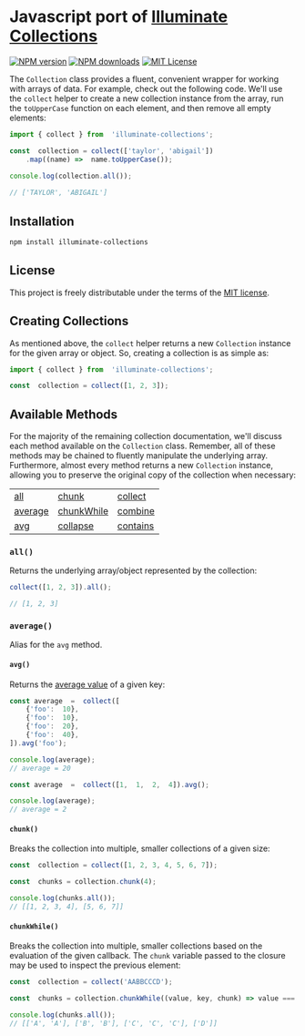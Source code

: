 # Javascript port of [Illuminate Collections](https://github.com/illuminate/collections)

[![NPM version][npm-version-image]][npm-url] [![NPM downloads][npm-downloads-image]][npm-downloads-url] [![MIT License][license-image]][license-url]

The `Collection` class provides a fluent, convenient wrapper for working with arrays of data. For example, check out the following code. We'll use the `collect` helper to create a new collection instance from the array, run the `toUpperCase` function on each element, and then remove all empty elements:

```javascript
import { collect } from  'illuminate-collections';

const  collection = collect(['taylor', 'abigail'])
	.map((name) =>  name.toUpperCase());
	
console.log(collection.all());

// ['TAYLOR', 'ABIGAIL']
```

## Installation

```bash
npm install illuminate-collections
```

## License

This project is freely distributable under the terms of the [MIT license][license-url].

## Creating Collections

As mentioned above, the `collect` helper returns a new `Collection` instance for the given array or object. So, creating a collection is as simple as:

```javascript
import { collect } from  'illuminate-collections';

const  collection = collect([1, 2, 3]);
```

## Available Methods

For the majority of the remaining collection documentation, we'll discuss each method available on the `Collection` class. Remember, all of these methods may be chained to fluently manipulate the underlying array. Furthermore, almost every method returns a new `Collection` instance, allowing you to preserve the original copy of the collection when necessary:

|  |  |  |
| ----------------------- | ------------------------- | --------------------- |
|[all](#all)                     | [chunk](#chunk) | [collect](#collect) |
|[average](#average) | [chunkWhile](#chunkWhile) | [combine](#combine) |
|[avg](#avg) | [collapse](#collapse) | [contains](#contains) |

### `all()`

Returns the underlying array/object represented by the collection:

```javascript
collect([1, 2, 3]).all();

// [1, 2, 3]
```

### `average()`

Alias for the `avg` method.

#### `avg()`

Returns the  [average value](https://en.wikipedia.org/wiki/Average)  of a given key:

```javascript
const average  =  collect([
	{'foo':  10},
	{'foo':  10},
	{'foo':  20},
	{'foo':  40},
]).avg('foo');

console.log(average);
// average = 20

const average  =  collect([1,  1,  2,  4]).avg();

console.log(average);
// average = 2
```

#### `chunk()`

Breaks the collection into multiple, smaller collections of a given size:

```javascript
const  collection = collect([1, 2, 3, 4, 5, 6, 7]);

const  chunks = collection.chunk(4);

console.log(chunks.all());
// [[1, 2, 3, 4], [5, 6, 7]]
```

#### `chunkWhile()`

Breaks the collection into multiple, smaller collections based on the evaluation of the given callback. The  `chunk`  variable passed to the closure may be used to inspect the previous element:

```javascript
const  collection = collect('AABBCCCD');

const  chunks = collection.chunkWhile((value, key, chunk) => value === chunk.last());

console.log(chunks.all());
// [['A', 'A'], ['B', 'B'], ['C', 'C', 'C'], ['D']]
```

[license-image]: https://img.shields.io/badge/license-MIT-blue.svg?style=flat
[license-url]: LICENSE
[npm-url]: https://npmjs.org/package/illuminate-collections
[npm-version-image]: https://img.shields.io/npm/v/illuminate-collections.svg?style=flat
[npm-downloads-image]: https://img.shields.io/npm/dm/illuminate-collections.svg?style=flat
[npm-downloads-url]: https://npmcharts.com/compare/illuminate-collections?minimal=true